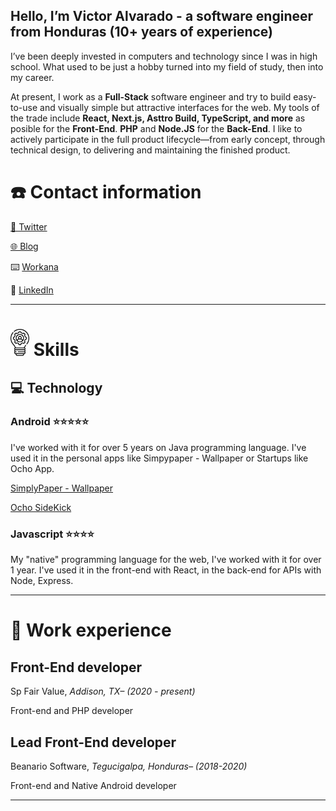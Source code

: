 ## Hello, I’m Victor Alvarado - a software engineer from Honduras (10+ years of experience)
I’ve been deeply invested in computers and technology since I was in high school. What used to be just a hobby turned into my field of study, then into my career.

At present, I work as a **Full-Stack** software engineer and try to build easy-to-use and visually simple but attractive interfaces for the web. My tools of the trade include **React, Next.js, Asttro Build, TypeScript, and more** as posible for the **Front-End**. **PHP** and **Node.JS** for the **Back-End**. I like to actively participate in the full product lifecycle—from early concept, through technical design, to delivering and maintaining the finished product.

# ☎️ Contact information

[📎 Twitter](https://twitter.com/VicxBox_)

[🌐 Blog](https://vicbox.tech/)

⌨️ [Workana](https://www.workana.com/freelancer/bdb3859d99e6f46b8cd6833c9b36bc3c?)

🔗 [LinkedIn](https://www.linkedin.com/in/victor-alvaradohn/)


---

# <img src="https://github.com/vito8916/vito8916/blob/master/images/icons/skill.png" width="30" /> Skills

## 💻 Technology

### Android ⭐️⭐️⭐️⭐️⭐️

I've worked with it for over 5 years on Java programming language. I've used it in the personal apps like Simpypaper - Wallpaper or Startups like Ocho App.

[SimplyPaper - Wallpaper](https://play.google.com/store/apps/details?id=com.dev.victor.spaper)

[Ocho SideKick](https://play.google.com/store/apps/details?id=io.beanario.ocho_sidekick&hl=es&gl=US)

### Javascript ⭐️⭐️⭐️⭐️

My "native" programming language for the web, I've worked with it for over 1 year. I've used it in the front-end with React, in the back-end for APIs with Node, Express.

---
# 💼 Work experience

## Front-End developer

Sp Fair Value, *Addison, TX– (2020 - present)*

Front-end and PHP developer 

## Lead Front-End developer

Beanario Software, *Tegucigalpa, Honduras– (2018-2020)*

Front-end and Native Android developer 

---

